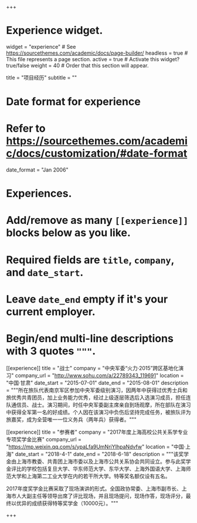 +++
# Experience widget.
widget = "experience"  # See https://sourcethemes.com/academic/docs/page-builder/
headless = true  # This file represents a page section.
active = true  # Activate this widget? true/false
weight = 40  # Order that this section will appear.

title = "项目经历"
subtitle = ""

# Date format for experience
#   Refer to https://sourcethemes.com/academic/docs/customization/#date-format
date_format = "Jan 2006"

# Experiences.
#   Add/remove as many `[[experience]]` blocks below as you like.
#   Required fields are `title`, `company`, and `date_start`.
#   Leave `date_end` empty if it's your current employer.
#   Begin/end multi-line descriptions with 3 quotes `"""`.
[[experience]]
  title = "战士"
  company = "中央军委“火力·2015”跨区基地化演习"
  company_url = "http://www.sohu.com/a/22789343_119691"
  location = "中国·甘肃"
  date_start = "2015-07-01"
  date_end = "2015-08-01"
  description = """所在旅队代表南京军区参加中央军委级别演习，因两年中获得过优秀士兵和旅优秀共青团员，加上业务能力优秀，经过上级逐层筛选后入选演习成员，担任连队通信员、战士。演习期间，时任中央军委副主席亲自到场观摩，所在部队在演习中获得全军第一名的好成绩。个人因在该演习中负伤后坚持完成任务，被旅队评为旅嘉奖，成为全营唯一一位义务兵（两年兵）获得者。"""

[[experience]]
  title = "参赛者"
  company = "2017年度上海高校公共关系学专业专项奖学金比赛"
  company_url = "https://mp.weixin.qq.com/s/ypaLfa9UmNriYIhpaNdvfw"
  location = "中国·上海"
  date_start = "2018-4-1"
  date_end = "2018-6-18"
  description = """该奖学金由上海市教委、共青团上海市委以及上海市公共关系协会共同设立。参与此奖学金评比的学校包括复旦大学、华东师范大学、东华大学、上海外国语大学、上海师范大学和上海第二工业大学在内的若干所大学。特等奖名额仅设有五名。
  
2017年度奖学金比赛采取了现场演讲的形式。全国政协常委、上海市副市长、上海市人大副主任等领导出席了评比现场，并且现场提问，现场作答，现场评分，最终以优异的成绩获得特等奖学金（10000元）。"""

+++

